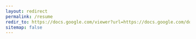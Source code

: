 ```yaml
---
layout: redirect
permalink: /resume
redir_to: https://docs.google.com/viewer?url=https://docs.google.com/document/d/1nendZ9uaXb96sT_I1UIZhYzI5NRPghuP-Hp7BSq0vEY/export?format=pdf
sitemap: false
---
```


